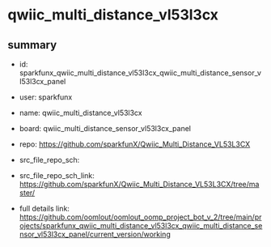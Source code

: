 # qwiic_multi_distance_vl53l3cx
 
## summary 
* id: sparkfunx_qwiic_multi_distance_vl53l3cx_qwiic_multi_distance_sensor_vl53l3cx_panel
* user: sparkfunx
* name: qwiic_multi_distance_vl53l3cx
* board: qwiic_multi_distance_sensor_vl53l3cx_panel
* repo: https://github.com/sparkfunX/Qwiic_Multi_Distance_VL53L3CX



* src_file_repo_sch: 
* src_file_repo_sch_link: https://github.com/sparkfunX/Qwiic_Multi_Distance_VL53L3CX/tree/master/
* full details link: https://github.com/oomlout/oomlout_oomp_project_bot_v_2/tree/main/projects/sparkfunx_qwiic_multi_distance_vl53l3cx_qwiic_multi_distance_sensor_vl53l3cx_panel/current_version/working  







